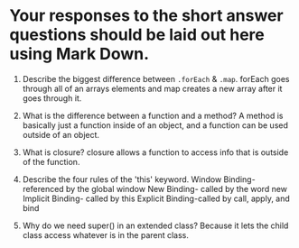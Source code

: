 # Your responses to the short answer questions should be laid out here using Mark Down.
1. Describe the biggest difference between `.forEach` & `.map`.
forEach goes through all of an arrays elements and map creates a new array after it goes through it.

2. What is the difference between a function and a method?
A method is basically just a function inside of an object, and a function can be used outside of an object.

3. What is closure?
closure allows a function to access info that is outside of the function.

4. Describe the four rules of the 'this' keyword.
Window Binding- referenced by the global window
New Binding- called by the word new
Implicit Binding- called by this
Explicit Binding-called by call, apply, and bind

5. Why do we need super() in an extended class?
Because it lets the child class access whatever is in the parent class.
